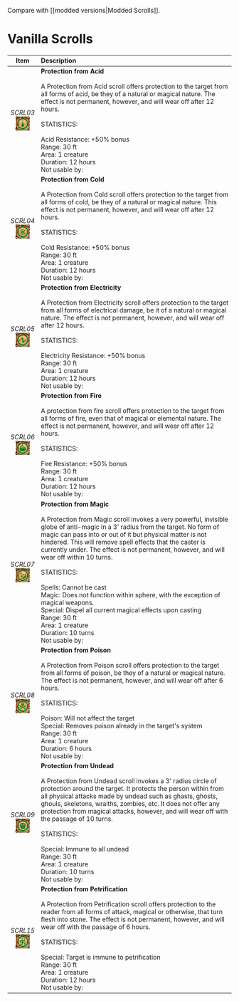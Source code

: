 Compare with [[modded versions|Modded Scrolls]].


# Vanilla Scrolls
| Item | Description |
| :-------: | :-------  |
| *SCRL03*<br />![Icon](Item-Descriptions/Vanilla/Images/SCRL03.png "Protection from Acid") | **Protection from Acid**<br /><br />A Protection from Acid scroll offers protection to the target from all forms of acid, be they of a natural or magical nature. The effect is not permanent, however, and will wear off after 12 hours.<br /><br />STATISTICS:<br /><br />Acid Resistance:  +50% bonus<br />Range:  30 ft<br />Area:  1 creature<br />Duration:  12 hours<br />Not usable by:|
| *SCRL04*<br />![Icon](Item-Descriptions/Vanilla/Images/SCRL04.png "Protection from Cold") | **Protection from Cold**<br /><br />A Protection from Cold scroll offers protection to the target from all forms of cold, be they of a natural or magical nature.  This effect is not permanent, however, and will wear off after 12 hours.<br /><br />STATISTICS:<br /><br />Cold Resistance:  +50% bonus<br />Range:  30 ft<br />Area:  1 creature<br />Duration:  12 hours<br />Not usable by:|
| *SCRL05*<br />![Icon](Item-Descriptions/Vanilla/Images/SCRL05.png "Protection from Electricity") | **Protection from Electricity**<br /><br />A Protection from Electricity scroll offers protection to the target from all forms of electrical damage, be it of a natural or magical nature.  The effect is not permanent, however, and will wear off after 12 hours.<br /><br />STATISTICS:<br /><br />Electricity Resistance:  +50% bonus<br />Range:  30 ft<br />Area:  1 creature<br />Duration:  12 hours<br />Not usable by:|
| *SCRL06*<br />![Icon](Item-Descriptions/Vanilla/Images/SCRL06.png "Protection from Fire") | **Protection from Fire**<br /><br />A protection from fire scroll offers protection to the target from all forms of fire, even that of magical or elemental nature. The effect is not permanent, however, and will wear off after 12 hours.<br /><br />STATISTICS:<br /><br />Fire Resistance:  +50% bonus<br />Range:  30 ft<br />Area:  1 creature<br />Duration:  12 hours<br />Not usable by:|
| *SCRL07*<br />![Icon](Item-Descriptions/Vanilla/Images/SCRL07.png "Protection from Magic") | **Protection from Magic**<br /><br />A Protection from Magic scroll invokes a very powerful, invisible globe of anti-magic in a 3' radius from the target. No form of magic can pass into or out of it but physical matter is not hindered.  This will remove spell effects that the caster is currently under.  The effect is not permanent, however, and will wear off within 10 turns.<br /><br />STATISTICS:<br /><br />Spells:  Cannot be cast<br />Magic:  Does not function within sphere, with the exception of magical weapons.<br />Special:  Dispel all current magical effects upon casting<br />Range:  30 ft<br />Area:  1 creature<br />Duration:  10 turns<br />Not usable by:|
| *SCRL08*<br />![Icon](Item-Descriptions/Vanilla/Images/SCRL08.png "Protection from Poison") | **Protection from Poison**<br /><br />A Protection from Poison scroll offers protection to the target from all forms of poison, be they of a natural or magical nature. The effect is not permanent, however, and will wear off after 6 hours.<br /><br />STATISTICS:<br /><br />Poison:  Will not affect the target<br />Special:  Removes poison already in the target's system<br />Range:  30 ft<br />Area:  1 creature<br />Duration:  6 hours<br />Not usable by:|
| *SCRL09*<br />![Icon](Item-Descriptions/Vanilla/Images/SCRL09.png "Protection from Undead") | **Protection from Undead**<br /><br />A Protection from Undead scroll invokes a 3' radius circle of protection around the target. It protects the person within from all physical attacks made by undead such as ghasts, ghosts, ghouls, skeletons, wraiths, zombies, etc. It does not offer any protection from magical attacks, however, and will wear off with the passage of 10 turns.<br /><br />STATISTICS:<br /><br />Special:  Immune to all undead<br />Range:  30 ft<br />Area:  1 creature<br />Duration:  10 turns<br />Not usable by:|
| *SCRL15*<br />![Icon](Item-Descriptions/Vanilla/Images/SCRL15.png "Protection from Petrification") | **Protection from Petrification**<br /><br />A Protection from Petrification scroll offers protection to the reader from all forms of attack, magical or otherwise, that turn flesh into stone. The effect is not permanent, however, and will wear off with the passage of 6 hours.<br /><br />STATISTICS:<br /><br />Special:  Target is immune to petrification<br />Range:  30 ft<br />Area:  1 creature<br />Duration:  12 hours<br />Not usable by:|
